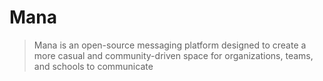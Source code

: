 # Mana 
> Mana is an open-source messaging platform designed to create a more casual and community-driven space for organizations, teams, and schools to communicate 
